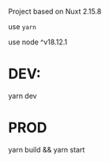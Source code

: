 Project based on Nuxt 2.15.8

use ``yarn``

use node ^v18.12.1

# DEV:

yarn dev

# PROD

yarn build && yarn start
